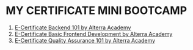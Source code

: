 # MY CERTIFICATE MINI BOOTCAMP

1. [E-Certificate Backend 101 by Alterra Academy](https://drive.google.com/file/d/1O28cHTBkuiA-_n1FOe9KInXHvUw6upfX/view)
2. [E-Certificate Basic Frontend Development by Alterra Academy](https://drive.google.com/file/d/19_EsexcOuZzWkak_zn7-QWqU3BcGqRaK/view)
3. [E-Certificate Quality Assurance 101 by Alterra Academy](https://drive.google.com/file/d/1fgqEr-Oh6FnE0TAOBpPddus6GN5D1nu8/view)
